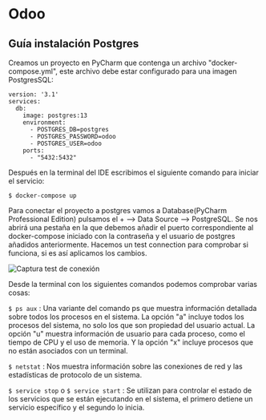 # Odoo

## Guía instalación Postgres


Creamos un proyecto en PyCharm que contenga un archivo "docker-compose.yml", este archivo debe estar 
configurado para una imagen PostgresSQL:

```
version: '3.1'
services:
  db:
    image: postgres:13
    environment:
      - POSTGRES_DB=postgres
      - POSTGRES_PASSWORD=odoo
      - POSTGRES_USER=odoo
    ports:
      - "5432:5432" 
```

Después en la terminal del IDE escribimos el siguiente comando para iniciar el servicio:

```
$ docker-compose up
```

Para conectar el proyecto a postgres vamos a Database(PyCharm Professional Edition) pulsamos el + 
--> Data Source --> PostgreSQL. Se nos abrirá una pestaña en la que debemos añadir el puerto correspondiente 
al docker-compose iniciado con la contraseña y el usuario de postgres añadidos anteriormente. Hacemos un test 
connection para comprobar si funciona, si es así aplicamos los cambios.

![Captura test de conexión](https://user-images.githubusercontent.com/91198318/212316885-cec47e95-c041-473a-8357-d24bc0fbb2de.png)

Desde la terminal con los siguientes comandos podemos comprobar varias cosas:

```$ ps aux``` : Una variante del comando ps que muestra información detallada sobre todos los procesos en el sistema. La opción "a" incluye todos los procesos del sistema, no solo los que son propiedad del usuario actual. La opción "u" muestra información de usuario para cada proceso, como el tiempo de CPU y el uso de memoria. Y la opción "x" incluye procesos que no están asociados con un terminal.

```$ netstat``` : Nos muestra información sobre las conexiones de red y las estadísticas de protocolo de un sistema.

```$ service stop``` o ```$ service start``` : Se utilizan para controlar el estado de los servicios que se están ejecutando en el sistema, el primero detiene un servicio específico y el segundo lo inicia.



